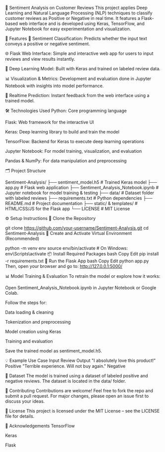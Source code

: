 🧠 Sentiment Analysis on Customer Reviews
This project applies Deep Learning and Natural Language Processing (NLP) techniques to classify customer reviews as Positive or Negative in real time. It features a Flask-based web interface and is developed using Keras, TensorFlow, and Jupyter Notebook for easy experimentation and visualization.

🚀 Features
🧠 Sentiment Classification: Predicts whether the input text conveys a positive or negative sentiment.

🌐 Flask Web Interface: Simple and interactive web app for users to input reviews and view results instantly.

🤖 Deep Learning Model: Built with Keras and trained on labeled review data.

📊 Visualization & Metrics: Development and evaluation done in Jupyter Notebook with insights into model performance.

🧪 Realtime Prediction: Instant feedback from the web interface using a trained model.

🛠️ Technologies Used
Python: Core programming language

Flask: Web framework for the interactive UI

Keras: Deep learning library to build and train the model

TensorFlow: Backend for Keras to execute deep learning operations

Jupyter Notebook: For model training, visualization, and evaluation

Pandas & NumPy: For data manipulation and preprocessing

🗂️ Project Structure

Sentiment-Analysis/
├── sentiment_model.h5                 # Trained Keras model
├── app.py                             # Flask web application
├── Sentiment_Analysis_Notebook.ipynb # Jupyter notebook for model training & testing
├── data/                              # Dataset folder with labeled reviews
├── requirements.txt                   # Python dependencies
├── README.md                          # Project documentation
├── static/ & templates/               # HTML/CSS/JS for the Flask app
└── LICENSE                            # MIT License

⚙️ Setup Instructions
🔄 Clone the Repository

git clone https://github.com/your-username/Sentiment-Analysis.git
cd Sentiment-Analysis
🧪 Create and Activate Virtual Environment (Recommended)

python -m venv env
source env/bin/activate     # On Windows: env\Scripts\activate
📦 Install Required Packages
bash
Copy
Edit
pip install -r requirements.txt
🚀 Run the Flask App
bash
Copy
Edit
python app.py
Then, open your browser and go to: http://127.0.0.1:5000/

📊 Model Training & Evaluation
To retrain the model or explore how it works:

Open Sentiment_Analysis_Notebook.ipynb in Jupyter Notebook or Google Colab.

Follow the steps for:

Data loading & cleaning

Tokenization and preprocessing

Model creation using Keras

Training and evaluation

Save the trained model as sentiment_model.h5.

💡 Example Use Case
Input Review	Output
"I absolutely love this product!"	Positive
"Terrible experience. Will not buy again."	Negative

📁 Dataset
The model is trained using a dataset of labeled positive and negative reviews. The dataset is located in the data/ folder.

🤝 Contributing
Contributions are welcome! Feel free to fork the repo and submit a pull request. For major changes, please open an issue first to discuss your ideas.

📄 License
This project is licensed under the MIT License – see the LICENSE file for details.

🙏 Acknowledgements
TensorFlow

Keras

Flask


